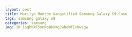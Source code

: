 ```yaml
---
layout: post
title: Marilyn Monroe Gangstified Samsung Galaxy S9 Case
tags: samsung galaxy s9
categories: samsung
img: 1R_1sghK4F5nnNoBkXmgJwbeWfIvbwzgw
---
```

